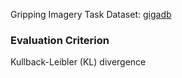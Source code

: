Gripping Imagery Task Dataset: [gigadb](http://gigadb.org/dataset/view/id/100542/File_page/3)

### Evaluation Criterion 

Kullback-Leibler (KL) divergence 

